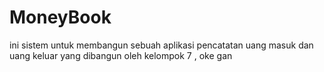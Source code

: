 # MoneyBook
ini sistem untuk membangun sebuah aplikasi pencatatan uang masuk dan uang keluar yang dibangun oleh kelompok 7 , oke gan
